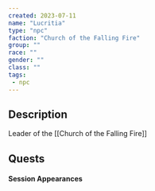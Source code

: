 ```yaml
---
created: 2023-07-11
name: "Lucritia"
type: "npc"
faction: "Church of the Falling Fire"
group: ""
race: ""
gender: ""
class: ""
tags:
 - npc
---
```

## Description

Leader of the [[Church of the Falling Fire]]

## Quests
<!-- QueryToSerialize: TASK FROM "DND - Drakkenheim/Quests" WHERE !completed AND contains(outlinks, [[Lucritia]]) -->

#### Session Appearances
<!-- QueryToSerialize: LIST FROM [[Lucritia]] WHERE file.folder = "DND - Drakkenheim/Sessions" -->



